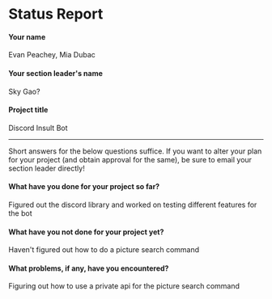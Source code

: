 # Status Report

#### Your name

Evan Peachey, Mia Dubac

#### Your section leader's name

Sky Gao?

#### Project title

Discord Insult Bot

***

Short answers for the below questions suffice. If you want to alter your plan for your project (and obtain approval for the same), be sure to email your section leader directly!

#### What have you done for your project so far?

Figured out the discord library and worked on testing different features for the bot

#### What have you not done for your project yet?

Haven't figured out how to do a picture search command

#### What problems, if any, have you encountered?

Figuring out how to use a private api for the picture search command
